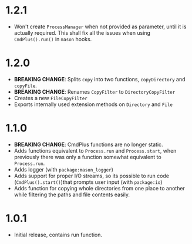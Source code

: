 # 1.2.1
- Won't create `ProcessManager` when not provided as parameter, until it is actually required. This shall fix all the issues when using `CmdPlus().run()` in `mason` hooks.

# 1.2.0

- __BREAKING CHANGE__: Splits `copy` into two functions, `copyDirectory` and `copyFile`.
- __BREAKING CHANGE__: Renames `CopyFilter` to `DirectoryCopyFilter`
- Creates a new `FileCopyFilter`
- Exports internally used extension methods on `Directory` and `File`

# 1.1.0 
- __BREAKING CHANGE__: CmdPlus functions are no longer static. 
- Adds functions equivalent to `Process.run` and `Process.start`, when previously there was only a function somewhat equivalent to `Process.run`.
- Adds logger (with `package:mason_logger`)
- Adds support for proper I/O streams, so its possible to run code (`CmdPlus().start()`)that prompts user input (with `package:io`)
- Adds function for copying whole directories from one place to another while filtering the paths and file contents easily.

# 1.0.1

- Initial release, contains run function.
